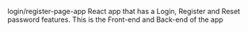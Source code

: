 login/register-page-app
React app that has a Login, Register and Reset password features. This is the Front-end  and Back-end of the app
